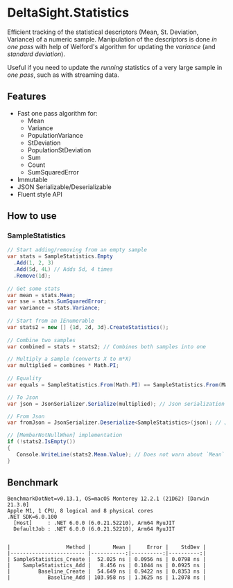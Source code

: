 # DeltaSight.Statistics
Efficient tracking of the statistical descriptors (Mean, St. Deviation, Variance) of a numeric sample.
Manipulation of the descriptors is done *in one pass* with help of Welford's algorithm for updating the *variance* (and *standard deviation*).

Useful if you need to update the *running* statistics of a very large sample in *one pass*, such as with streaming data.

## Features
* Fast one pass algorithm for:
   - Mean
   - Variance
   - PopulationVariance
   - StDeviation
   - PopulationStDeviation
   - Sum
   - Count
   - SumSquaredError
* Immutable
* JSON Serializable/Deserializable
* Fluent style API

## How to use
### SampleStatistics
```csharp
// Start adding/removing from an empty sample
var stats = SampleStatistics.Empty
  .Add(1, 2, 3)
  .Add(5d, 4L) // Adds 5d, 4 times
  .Remove(1d);
  
// Get some stats
var mean = stats.Mean;
var sse = stats.SumSquaredError;
var variance = stats.Variance;
  
// Start from an IEnumerable
var stats2 = new [] {1d, 2d, 3d}.CreateStatistics();
 
// Combine two samples
var combined = stats + stats2; // Combines both samples into one

// Multiply a sample (converts X to m*X)
var multiplied = combines * Math.PI;
 
// Equality
var equals = SampleStatistics.From(Math.PI) == SampleStatistics.From(Math.PI); // true

// To Json
var json = JsonSerializer.Serialize(multiplied); // Json serialization supported

// From Json
var fromJson = JsonSerializer.Deserialize<SampleStatistics>(json); // Json deserialization supported

// [MemberNotNullWhen] implementation
if (!stats2.IsEmpty())
{
   Console.WriteLine(stats2.Mean.Value); // Does not warn about `Mean` being possibly null
}
```
## Benchmark
```
BenchmarkDotNet=v0.13.1, OS=macOS Monterey 12.2.1 (21D62) [Darwin 21.3.0]
Apple M1, 1 CPU, 8 logical and 8 physical cores
.NET SDK=6.0.100
  [Host]     : .NET 6.0.0 (6.0.21.52210), Arm64 RyuJIT
  DefaultJob : .NET 6.0.0 (6.0.21.52210), Arm64 RyuJIT


|                  Method |       Mean |     Error |    StdDev |
|------------------------ |-----------:|----------:|----------:|
| SampleStatistics_Create |  52.025 ns | 0.0956 ns | 0.0798 ns |
|    SampleStatistics_Add |   8.456 ns | 0.1044 ns | 0.0925 ns |
|         Baseline_Create |  54.649 ns | 0.9422 ns | 0.8353 ns |
|            Baseline_Add | 103.958 ns | 1.3625 ns | 1.2078 ns |
```
